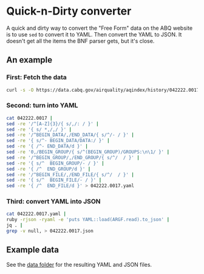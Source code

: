 # Quick-n-Dirty converter

A quick and dirty way to convert the "Free Form" data on the ABQ website is to use `sed` to convert it to YAML.  Then convert the YAML to JSON.  It doesn't get all the items the BNF parser gets, but it's close.

## An example

### First: Fetch the data

```bash
curl -s -O https://data.cabq.gov/airquality/aqindex/history/042222.0017
```

### Second: turn into YAML
```bash
cat 042222.0017 |
sed -re '/^[A-Z]{3}/{ s/,/: / }' |
sed -re '{ s/ *,/,/ }' |
sed -re '/^BEGIN_DATA/,/END_DATA/{ s/^/- / }' |
sed -re '{ s/^- BEGIN_DATA/DATA:/ }' |
sed -re '{ /^- END_DATA/d }' |
sed -re '0,/BEGIN_GROUP/{ s/^(BEGIN_GROUP)/GROUPS:\n\1/ }' |
sed -re '/^BEGIN_GROUP/,/END_GROUP/{ s/^/  / }' |
sed -re '{ s/^  BEGIN_GROUP/- / }' |
sed -re '{ /^  END_GROUP/d }' |
sed -re '/^BEGIN_FILE/,/END_FILE/{ s/^/  / }' |
sed -re '{ s/^  BEGIN_FILE/- / }' |
sed -re '{ /^  END_FILE/d }' > 042222.0017.yaml
```

### Third: convert YAML into JSON
```bash
cat 042222.0017.yaml |
ruby -rjson -ryaml -e 'puts YAML::load(ARGF.read).to_json' |
jq . |
grep -v null, > 042222.0017.json
```

## Example data
See the [data folder](https://github.com/rwcitek/ABQ_AirQuality_Parser/tree/main/data) for the resulting YAML and JSON files.

